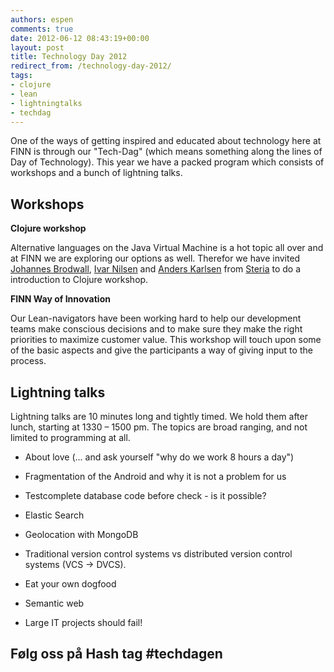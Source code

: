 ```yaml
---
authors: espen
comments: true
date: 2012-06-12 08:43:19+00:00
layout: post
title: Technology Day 2012
redirect_from: /technology-day-2012/
tags:
- clojure
- lean
- lightningtalks
- techdag
---
```


One of the ways of getting inspired and educated about technology here at FINN is through our "Tech-Dag" (which means something along the lines of Day of Technology). This year we have a packed program which consists of workshops and a bunch of lightning talks.


## Workshops


**Clojure workshop**

Alternative languages on the Java Virtual Machine is a hot topic all over and at FINN we are exploring our options as well. Therefor we have invited [Johannes Brodwall](https://twitter.com/jhannes), [Ivar Nilsen](http://twitter.com/ivarni) and [Anders Karlsen](http://twitter.com/anderskar) from [Steria](http://www.soprasteria.no/) to do a introduction to Clojure workshop.

**FINN Way of Innovation**

Our Lean-navigators have been working hard to help our development teams make conscious decisions and to make sure they make the right priorities to maximize customer value. This workshop will touch upon some of the basic aspects and give the participants a way of giving input to the process.


## Lightning talks


Lightning talks are 10 minutes long and tightly timed. We hold them after lunch, starting at 1330 – 1500 pm. The topics are broad ranging, and not limited to programming at all.




  * About love (... and ask yourself "why do we work 8 hours a day")


  * Fragmentation of the Android and why it is not a problem for us


  * Testcomplete database code before check - is it possible?


  * Elastic Search


  * Geolocation with MongoDB


  * Traditional version control systems vs distributed version control systems (VCS -> DVCS).


  * Eat your own dogfood


  * Semantic web


  * Large IT projects should fail!




## Følg oss på Hash tag #techdagen





